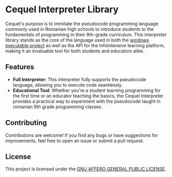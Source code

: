# Cequel Interpreter Library

Cequel's purpose is to immitate the pseudocode programming language commonly used in Romanian high schools to introduce students to the fundamentals of programming in their 9th-grade curriculum. This interpreter library stands as the core of the language used in both the [windows executable project](https://github.com/InfoIntensive/interpreter-exec) as well as the API for the InfoIntensive learning platform, making it an invaluable tool for both students and educators alike.

## Features
- **Full Interpreter**: This interpreter fully supports the pseudocode language, allowing you to execute code seamlessly.
- **Educational Tool**: Whether you're a student learning programming for the first time or an educator teaching the basics, the Cequel Interpreter provides a practical way to experiment with the pseudocode taught in romanian 9th grade programming classes.

## Contributing

Contributions are welcome! If you find any bugs or have suggestions for improvements, feel free to open an issue or submit a pull request.

## License

This project is licensed under the [GNU AFFERO GENERAL PUBLIC LICENSE](LICENSE).